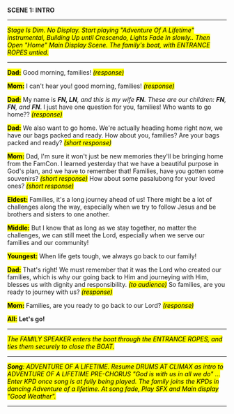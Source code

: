 **SCENE 1: INTRO**

---

<mark> *Stage Is Dim. No Display. Start playing "Adventure Of A Lifetime" instrumental, Building Up until Crescendo, Lights Fade In slowly.. Then Open "Home" Main Display Scene. The family's boat, with ENTRANCE ROPES untied.* </mark>


---
  

<mark>**Dad:**</mark>
Good morning, families! <mark>*(response)*</mark>

  

<mark>**Mom:**</mark>
I can't hear you!  good morning, families! <mark>*(response)*</mark>

  

<mark>**Dad:**</mark>
My name is ____FN, LN___, and this is my wife ___FN___. These are our children: __FN__, __FN__, and __FN___. I just have one question for you, families! Who wants to go home?? <mark>*(response)*</mark>

  

<mark>**Dad:**</mark>
We also want to go home. We're actually heading home right now, we have our bags packed and ready. How about you, families? Are your bags packed and ready? <mark>*(short response)*</mark>

  

<mark>**Mom:**</mark>
Dad, I'm sure it won't just be new memories they'll be bringing home from the FamCon. I learned yesterday that we have a beautiful purpose in God's plan, and we have to remember that! Families, have you gotten some souvenirs? <mark>*(short response)*</mark> How about some pasalubong for your loved ones? <mark>*(short response)*</mark>

  

<mark>**Eldest:**</mark>
Families, it's a long journey ahead of us! There might be a lot of challenges along the way, especially when we try to follow Jesus and be brothers and sisters to one another.

<mark>**Middle:**</mark>
But I know that as long as we stay together, no matter the challenges, we can still meet the Lord, especially when we serve our families and our community!

  

<mark>**Youngest:**</mark>
When life gets tough, we always go back to our family!

  

<mark>**Dad:**</mark>
That's right! We must remember that it was the Lord who created our families, which is why our going back to Him and journeying with Him, blesses us with dignity and responsibility. <mark>*(to audience)*</mark> So families, are you ready to journey with us? <mark>*(response)*</mark>

  

<mark>**Mom:**</mark>
Families, are you ready to go back to our Lord? <mark>*(response)*</mark>

  

<mark>**All:**</mark>
**Let's go!**

  
---  


<mark> *The FAMILY SPEAKER enters the boat through the ENTRANCE ROPES, and ties them securely to close the BOAT.* </mark>
  

---

  

<mark> ***Song**: ADVENTURE OF A LIFETIME. Resume DRUMS AT CLIMAX as intro to ADVENTURE OF A LIFETIME PRE-CHORUS "God is with us in all we do" ... Enter KPD once song is at fully being played. The family joins the KPDs in dancing Adventure of a lifetime. At song fade, Play SFX and Main display "Good Weather".* </mark>

  

---